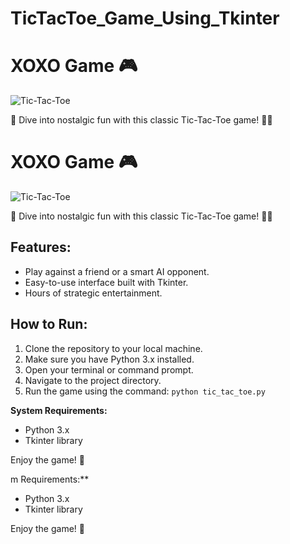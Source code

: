 # TicTacToe_Game_Using_Tkinter
# XOXO Game 🎮

![Tic-Tac-Toe](https://cdn.pixabay.com/photo/2019/05/26/19/46/tic-tac-toe-4231109_1280.jpg)

🚀 Dive into nostalgic fun with this classic Tic-Tac-Toe game! 🤖💥
# XOXO Game 🎮

![Tic-Tac-Toe](https://your-image-url.com)

🚀 Dive into nostalgic fun with this classic Tic-Tac-Toe game! 🤖💥

## Features:
- Play against a friend or a smart AI opponent.
- Easy-to-use interface built with Tkinter.
- Hours of strategic entertainment.

## How to Run:
1. Clone the repository to your local machine.
2. Make sure you have Python 3.x installed.
3. Open your terminal or command prompt.
4. Navigate to the project directory.
5. Run the game using the command: `python tic_tac_toe.py`


**System Requirements:**
- Python 3.x
- Tkinter library

Enjoy the game! 🎉

m Requirements:**
- Python 3.x
- Tkinter library

Enjoy the game! 🎉
